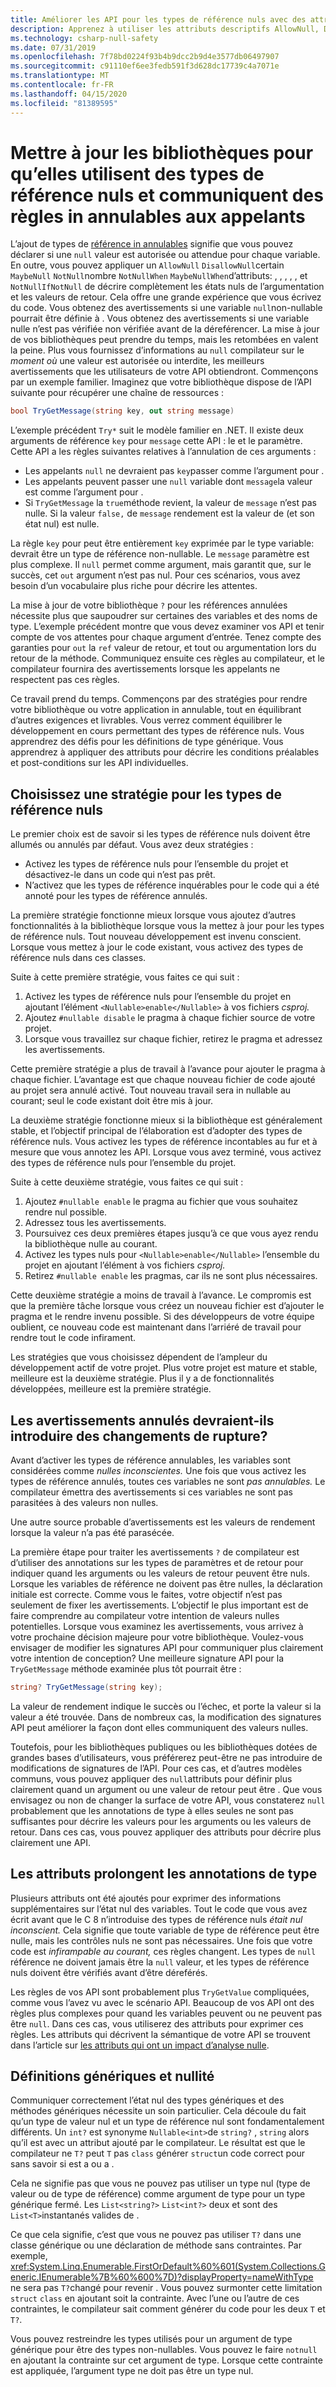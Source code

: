 ```yaml
---
title: Améliorer les API pour les types de référence nuls avec des attributs qui définissent les attentes pour les valeurs nulles
description: Apprenez à utiliser les attributs descriptifs AllowNull, DisallowNull, MaybeNull, NotNull et plus encore pour décrire pleinement l’état nul de vos API.
ms.technology: csharp-null-safety
ms.date: 07/31/2019
ms.openlocfilehash: 7f78bd0224f93b4b9dcc2b9d4e3577db06497907
ms.sourcegitcommit: c91110ef6ee3fedb591f3d628dc17739c4a7071e
ms.translationtype: MT
ms.contentlocale: fr-FR
ms.lasthandoff: 04/15/2020
ms.locfileid: "81389595"
---
```

# <a name="update-libraries-to-use-nullable-reference-types-and-communicate-nullable-rules-to-callers"></a>Mettre à jour les bibliothèques pour qu’elles utilisent des types de référence nuls et communiquent des règles in annulables aux appelants

L’ajout de types de [référence in annulables](nullable-references.md) signifie que vous pouvez déclarer si une `null` valeur est autorisée ou attendue pour chaque variable. En outre, vous pouvez appliquer un `AllowNull` `DisallowNull`certain `MaybeNull` `NotNull`nombre `NotNullWhen` `MaybeNullWhen`d’attributs: , , , , , et `NotNullIfNotNull` de décrire complètement les états nuls de l’argumentation et les valeurs de retour. Cela offre une grande expérience que vous écrivez du code. Vous obtenez des avertissements si une variable `null`non-nullable pourrait être définie à . Vous obtenez des avertissements si une variable nulle n’est pas vérifiée non vérifiée avant de la déreférencer. La mise à jour de vos bibliothèques peut prendre du temps, mais les retombées en valent la peine. Plus vous fournissez d’informations au `null` compilateur sur le *moment où* une valeur est autorisée ou interdite, les meilleurs avertissements que les utilisateurs de votre API obtiendront. Commençons par un exemple familier. Imaginez que votre bibliothèque dispose de l’API suivante pour récupérer une chaîne de ressources :

```csharp
bool TryGetMessage(string key, out string message)
```

L’exemple précédent `Try*` suit le modèle familier en .NET. Il existe deux arguments de référence `key` pour `message` cette API : le et le paramètre. Cette API a les règles suivantes relatives à l’annulation de ces arguments :

- Les appelants `null` ne devraient pas `key`passer comme l’argument pour .
- Les appelants peuvent passer une `null` variable dont `message`la valeur est comme l’argument pour .
- Si `TryGetMessage` la `true`méthode revient, la valeur de `message` n’est pas nulle. Si la valeur `false,` de `message` rendement est la valeur de (et son état nul) est nulle.

La règle `key` pour peut être entièrement `key` exprimée par le type variable: devrait être un type de référence non-nullable. Le `message` paramètre est plus complexe. Il `null` permet comme argument, mais garantit que, sur le succès, cet `out` argument n’est pas nul. Pour ces scénarios, vous avez besoin d’un vocabulaire plus riche pour décrire les attentes.

La mise à jour de votre bibliothèque `?` pour les références annulées nécessite plus que saupoudrer sur certaines des variables et des noms de type. L’exemple précédent montre que vous devez examiner vos API et tenir compte de vos attentes pour chaque argument d’entrée. Tenez compte des garanties pour `out` la `ref` valeur de retour, et tout ou argumentation lors du retour de la méthode. Communiquez ensuite ces règles au compilateur, et le compilateur fournira des avertissements lorsque les appelants ne respectent pas ces règles.

Ce travail prend du temps. Commençons par des stratégies pour rendre votre bibliothèque ou votre application in annulable, tout en équilibrant d’autres exigences et livrables. Vous verrez comment équilibrer le développement en cours permettant des types de référence nuls. Vous apprendrez des défis pour les définitions de type générique. Vous apprendrez à appliquer des attributs pour décrire les conditions préalables et post-conditions sur les API individuelles.

## <a name="choose-a-strategy-for-nullable-reference-types"></a>Choisissez une stratégie pour les types de référence nuls

Le premier choix est de savoir si les types de référence nuls doivent être allumés ou annulés par défaut. Vous avez deux stratégies :

- Activez les types de référence nuls pour l’ensemble du projet et désactivez-le dans un code qui n’est pas prêt.
- N’activez que les types de référence inquérables pour le code qui a été annoté pour les types de référence annulés.

La première stratégie fonctionne mieux lorsque vous ajoutez d’autres fonctionnalités à la bibliothèque lorsque vous la mettez à jour pour les types de référence nuls. Tout nouveau développement est invenu conscient. Lorsque vous mettez à jour le code existant, vous activez des types de référence nuls dans ces classes.

Suite à cette première stratégie, vous faites ce qui suit :

1. Activez les types de référence nuls pour l’ensemble du projet en ajoutant l’élément `<Nullable>enable</Nullable>` à vos fichiers *csproj.*
1. Ajoutez `#nullable disable` le pragma à chaque fichier source de votre projet.
1. Lorsque vous travaillez sur chaque fichier, retirez le pragma et adressez les avertissements.

Cette première stratégie a plus de travail à l’avance pour ajouter le pragma à chaque fichier. L’avantage est que chaque nouveau fichier de code ajouté au projet sera annulé activé. Tout nouveau travail sera in nullable au courant; seul le code existant doit être mis à jour.

La deuxième stratégie fonctionne mieux si la bibliothèque est généralement stable, et l’objectif principal de l’élaboration est d’adopter des types de référence nuls. Vous activez les types de référence incontables au fur et à mesure que vous annotez les API. Lorsque vous avez terminé, vous activez des types de référence nuls pour l’ensemble du projet.

Suite à cette deuxième stratégie, vous faites ce qui suit :

1. Ajoutez `#nullable enable` le pragma au fichier que vous souhaitez rendre nul possible.
1. Adressez tous les avertissements.
1. Poursuivez ces deux premières étapes jusqu’à ce que vous ayez rendu la bibliothèque nulle au courant.
1. Activez les types nuls pour `<Nullable>enable</Nullable>` l’ensemble du projet en ajoutant l’élément à vos fichiers *csproj.*
1. Retirez `#nullable enable` les pragmas, car ils ne sont plus nécessaires.

Cette deuxième stratégie a moins de travail à l’avance. Le compromis est que la première tâche lorsque vous créez un nouveau fichier est d’ajouter le pragma et le rendre invenu possible. Si des développeurs de votre équipe oublient, ce nouveau code est maintenant dans l’arriéré de travail pour rendre tout le code infirament.

Les stratégies que vous choisissez dépendent de l’ampleur du développement actif de votre projet. Plus votre projet est mature et stable, meilleure est la deuxième stratégie. Plus il y a de fonctionnalités développées, meilleure est la première stratégie.

## <a name="should-nullable-warnings-introduce-breaking-changes"></a>Les avertissements annulés devraient-ils introduire des changements de rupture?

Avant d’activer les types de référence annulables, les variables sont considérées comme *nulles inconscientes.* Une fois que vous activez les types de référence annulés, toutes ces variables ne sont *pas annulables.* Le compilateur émettra des avertissements si ces variables ne sont pas parasitées à des valeurs non nulles.

Une autre source probable d’avertissements est les valeurs de rendement lorsque la valeur n’a pas été parasécée.

La première étape pour traiter les avertissements `?` de compilateur est d’utiliser des annotations sur les types de paramètres et de retour pour indiquer quand les arguments ou les valeurs de retour peuvent être nuls. Lorsque les variables de référence ne doivent pas être nulles, la déclaration initiale est correcte. Comme vous le faites, votre objectif n’est pas seulement de fixer les avertissements. L’objectif le plus important est de faire comprendre au compilateur votre intention de valeurs nulles potentielles. Lorsque vous examinez les avertissements, vous arrivez à votre prochaine décision majeure pour votre bibliothèque. Voulez-vous envisager de modifier les signatures API pour communiquer plus clairement votre intention de conception? Une meilleure signature API pour la `TryGetMessage` méthode examinée plus tôt pourrait être :

```csharp
string? TryGetMessage(string key);
```

La valeur de rendement indique le succès ou l’échec, et porte la valeur si la valeur a été trouvée. Dans de nombreux cas, la modification des signatures API peut améliorer la façon dont elles communiquent des valeurs nulles.

Toutefois, pour les bibliothèques publiques ou les bibliothèques dotées de grandes bases d’utilisateurs, vous préférerez peut-être ne pas introduire de modifications de signatures de l’API. Pour ces cas, et d’autres modèles communs, vous pouvez appliquer des `null`attributs pour définir plus clairement quand un argument ou une valeur de retour peut être . Que vous envisagez ou non de changer la surface de votre API, vous constaterez `null` probablement que les annotations de type à elles seules ne sont pas suffisantes pour décrire les valeurs pour les arguments ou les valeurs de retour. Dans ces cas, vous pouvez appliquer des attributs pour décrire plus clairement une API.

## <a name="attributes-extend-type-annotations"></a>Les attributs prolongent les annotations de type

Plusieurs attributs ont été ajoutés pour exprimer des informations supplémentaires sur l’état nul des variables. Tout le code que vous avez écrit avant que le C 8 n’introduise des types de référence nuls *était nul inconscient.* Cela signifie que toute variable de type de référence peut être nulle, mais les contrôles nuls ne sont pas nécessaires. Une fois que votre code est *infirampable au courant,* ces règles changent. Les types de `null` référence ne doivent jamais être la `null` valeur, et les types de référence nuls doivent être vérifiés avant d’être déreférés.

Les règles de vos API sont probablement plus `TryGetValue` compliquées, comme vous l’avez vu avec le scénario API. Beaucoup de vos API ont des règles plus complexes pour quand les variables peuvent ou ne peuvent pas être `null`. Dans ces cas, vous utiliserez des attributs pour exprimer ces règles. Les attributs qui décrivent la sémantique de votre API se trouvent dans l’article sur [les attributs qui ont un impact d’analyse nulle](./language-reference/attributes/nullable-analysis.md).

## <a name="generic-definitions-and-nullability"></a>Définitions génériques et nullité

Communiquer correctement l’état nul des types génériques et des méthodes génériques nécessite un soin particulier. Cela découle du fait qu’un type de valeur nul et un type de référence nul sont fondamentalement différents. Un `int?` est synonyme `Nullable<int>`de `string?` , `string` alors qu’il est avec un attribut ajouté par le compilateur. Le résultat est que le compilateur ne `T?` peut `T` pas `class` générer `struct`un code correct pour sans savoir si est a ou a .

Cela ne signifie pas que vous ne pouvez pas utiliser un type nul (type de valeur ou de type de référence) comme argument de type pour un type générique fermé. Les `List<string?>` `List<int?>` deux et sont des `List<T>`instantanés valides de .

Ce que cela signifie, c’est que vous ne pouvez pas utiliser `T?` dans une classe générique ou une déclaration de méthode sans contraintes. Par exemple, <xref:System.Linq.Enumerable.FirstOrDefault%60%601(System.Collections.Generic.IEnumerable%7B%60%600%7D)?displayProperty=nameWithType> ne sera pas `T?`changé pour revenir . Vous pouvez surmonter cette limitation `struct` `class` en ajoutant soit la contrainte. Avec l’une ou l’autre de ces contraintes, le compilateur sait comment générer du code pour les deux `T` et `T?`.

Vous pouvez restreindre les types utilisés pour un argument de type générique pour être des types non-nullables. Vous pouvez le faire `notnull` en ajoutant la contrainte sur cet argument de type. Lorsque cette contrainte est appliquée, l’argument type ne doit pas être un type nul.
